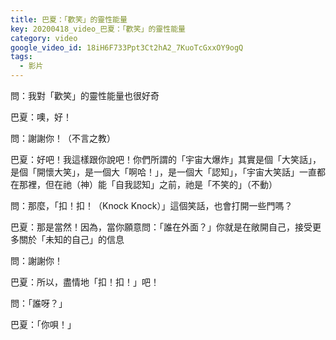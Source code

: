 ```yaml
---
title: 巴夏：「歡笑」的靈性能量
key: 20200418_video_巴夏：「歡笑」的靈性能量
category: video
google_video_id: 18iH6F733Ppt3Ct2hA2_7KuoTcGxxOY9ogQ
tags:
  - 影片
---
```


問：我對「歡笑」的靈性能量也很好奇

巴夏：噢，好！

問：謝謝你！（不言之教）

巴夏：好吧！我這樣跟你說吧！你們所謂的「宇宙大爆炸」其實是個「大笑話」，是個「開懷大笑」，是一個大「啊哈！」，是一個大「認知」，「宇宙大笑話」一直都在那裡，但在祂（神）能「自我認知」之前，祂是「不笑的」（不動）

問：那麼，「扣！扣！（Knock Knock）」這個笑話，也會打開一些門嗎？

巴夏：那是當然！因為，當你願意問：「誰在外面？」你就是在敞開自己，接受更多關於「未知的自己」的信息

問：謝謝你！

巴夏：所以，盡情地「扣！扣！」吧！

問：「誰呀？」

巴夏：「你唄！」
